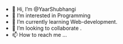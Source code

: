 - 👋 Hi, I’m @YaarShubhangi
- 👀 I’m interested in Programming
- 🌱 I’m currently learning Web-development.
- 💞️ I’m looking to collaborate .
- 📫 How to reach me ...

<!---
YaarShubhangi/YaarShubhangi is a ✨ special ✨ repository because its `README.md` (this file) appears on your GitHub profile.
You can click the Preview link to take a look at your changes.
--->
